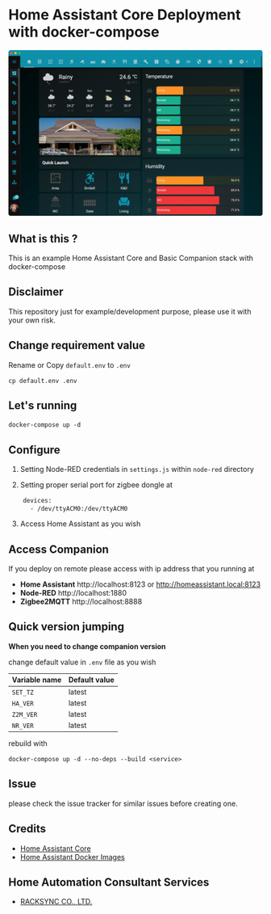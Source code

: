 # Home Assistant Core Deployment with docker-compose

![alt text][screenshot]

## What is this ?

This is an example Home Assistant Core and Basic Companion stack with docker-compose

## Disclaimer

This repository just for example/development purpose, please use it with your own risk.

## Change requirement value

Rename or Copy `default.env` to `.env`

```
cp default.env .env
```

## Let's running

```
docker-compose up -d 
```

## Configure

1. Setting Node-RED credentials in ``settings.js`` within ``node-red`` directory

2. Setting proper serial port for zigbee dongle at 

```
    devices:
      - /dev/ttyACM0:/dev/ttyACM0
```

3. Access Home Assistant as you wish

## Access Companion

If you deploy on remote please access with ip address that you running at

- **Home Assistant** http://localhost:8123 or http://homeassistant.local:8123 
- **Node-RED** http://localhost:1880 
- **Zigbee2MQTT** http://localhost:8888 


## Quick version jumping

**When you need to change companion version**

change default value in `.env` file as you wish

| Variable name | Default value |
|---------------|---------------|
| `SET_TZ`      | latest |
| `HA_VER`      | latest |
| `Z2M_VER`     | latest |
| `NR_VER`      | latest |

rebuild with

```
docker-compose up -d --no-deps --build <service>
```

## Issue 

please check the issue tracker for similar issues before creating one.

## Credits

- [Home Assistant Core](https://www.home-assistant.io/faq/ha-vs-hassio/)
- [Home Assistant Docker Images](https://hub.docker.com/r/homeassistant/home-assistant)

## Home Automation Consultant Services
- [RACKSYNC CO., LTD.](https://racksync.com)

[screenshot]: screenshot.png "Home Assistant Training Course by RAcKSYNC CO., LTD."
